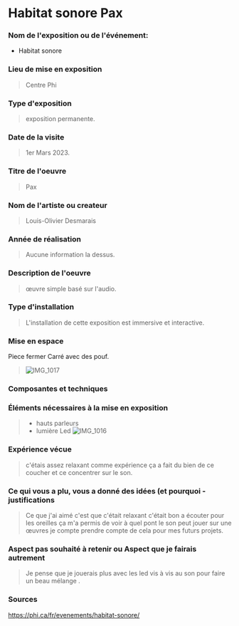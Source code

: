 # Habitat sonore Pax

### Nom de l'exposition ou de l'événement:

- Habitat sonore

### Lieu de mise en exposition

> Centre Phi  

### Type d'exposition 

> exposition permanente. 

### Date de la visite

> 1er Mars 2023.

### Titre de l'oeuvre

> Pax

### Nom de l'artiste ou createur

> Louis-Olivier Desmarais

### Année de réalisation

> Aucune information la dessus.

### Description de l'oeuvre
> œuvre simple basé sur l'audio.

### Type d'installation

> L'installation de cette exposition est immersive et interactive. 

### Mise en espace

  Piece fermer Carré avec des pouf.
>![IMG_1017](https://user-images.githubusercontent.com/112128368/235820863-82858ee1-012e-449f-8494-4a2b24d97e19.jpg)
 

### Composantes et techniques

### Éléments nécessaires à la mise en exposition
> - hauts parleurs
> - lumière Led
![IMG_1016](https://user-images.githubusercontent.com/112128368/235821476-7794312a-2d94-4f21-a397-12511bdd137d.jpg)


### Expérience vécue
  > c'étais assez relaxant comme expérience ça a fait du bien de ce coucher et ce concentrer sur le son.

### Ce qui vous a plu, vous a donné des idées (et pourquoi - justifications
> Ce que j'ai aimé c'est que c'était relaxant c'était bon a écouter pour les oreilles ça m'a permis de voir à quel pont le son peut jouer sur une œuvres je compte prendre compte de cela pour mes futurs projets.

### Aspect pas souhaité à retenir ou Aspect que je fairais autrement

> Je pense que je jouerais plus avec les led vis à vis au son pour faire un beau mélange .

### Sources

https://phi.ca/fr/evenements/habitat-sonore/



